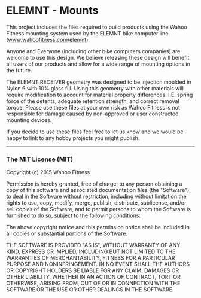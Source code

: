 # ELEMNT - Mounts

This project includes the files required to build products using the Wahoo Fitness mounting system used by the ELEMNT bike computer line (www.wahoofitness.com/elemnt). 

Anyone and Everyone (including other bike computers companies) are welcome to use this design. We believe releasing these design will benefit all users of our products and allow for a wide range of mounting options in the future.


The ELEMNT RECEIVER geometry was designed to be injection moulded in Nylon 6 with 10% glass fill.  Using this geometry with other materials will require modification to account for material property differences.  I.E. spring force of the detents, adequate retention strength, and correct removal torque. Please use these files at your own risk as Wahoo Fitness is not responsible for damage caused by non-approved or user constructed mounting devices.

If you decide to use these files feel free to let us know and we would be happy to link to any hobby projects you might publish.



---


### The MIT License (MIT)

Copyright (c) 2015 Wahoo Fitness

Permission is hereby granted, free of charge, to any person obtaining a copy
of this software and associated documentation files (the "Software"), to deal
in the Software without restriction, including without limitation the rights
to use, copy, modify, merge, publish, distribute, sublicense, and/or sell
copies of the Software, and to permit persons to whom the Software is
furnished to do so, subject to the following conditions:

The above copyright notice and this permission notice shall be included in all
copies or substantial portions of the Software.

THE SOFTWARE IS PROVIDED "AS IS", WITHOUT WARRANTY OF ANY KIND, EXPRESS OR
IMPLIED, INCLUDING BUT NOT LIMITED TO THE WARRANTIES OF MERCHANTABILITY,
FITNESS FOR A PARTICULAR PURPOSE AND NONINFRINGEMENT. IN NO EVENT SHALL THE
AUTHORS OR COPYRIGHT HOLDERS BE LIABLE FOR ANY CLAIM, DAMAGES OR OTHER
LIABILITY, WHETHER IN AN ACTION OF CONTRACT, TORT OR OTHERWISE, ARISING FROM,
OUT OF OR IN CONNECTION WITH THE SOFTWARE OR THE USE OR OTHER DEALINGS IN THE
SOFTWARE.


